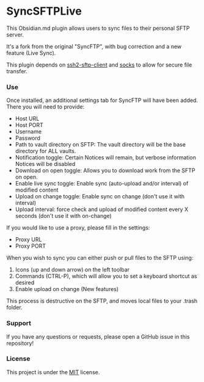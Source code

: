 # SyncSFTPLive

This Obsidian.md plugin allows users to sync files to their personal SFTP server.

It's a fork from the original "SyncFTP", with bug correction and a new feature (Live Sync).

This plugin depends on [ssh2-sftp-client](https://www.npmjs.com/package/ssh2-sftp-client) and [socks](https://www.npmjs.com/package/socks) to allow for secure file transfer. 

### Use
Once installed, an additional settings tab for SyncFTP will have been added. There you will need to provide:
- Host URL
- Host PORT
- Username
- Password
- Path to vault directory on SFTP: The vault directory will be the base directory for ALL vaults. 
- Notification toggle: Certain Notices will remain, but verbose information Notices will be disabled
- Download on open toggle: Allows you to download work from the SFTP on open.
- Enable live sync toggle: Enable sync (auto-upload and/or interval) of modified content
- Upload on change toggle: Enable sync on change (don't use it with interval)
- Upload interval: force check and upload of modified content every X seconds (don't use it with on-change) 

If you would like to use a proxy, please fill in the settings:
- Proxy URL
- Proxy PORT

When you wish to sync you can either push or pull files to the SFTP using:
1. Icons (up and down arrow) on the left toolbar
2. Commands (CTRL-P), which will allow you to set a keyboard shortcut as desired
3. Enable upload on change (New features)

This process is destructive on the SFTP, and moves local files to your .trash folder.

### Support
If you have any questions or requests, please open a GitHub issue in this repository!

### License
This project is under the [MIT](https://en.wikipedia.org/wiki/MIT_License) license.
